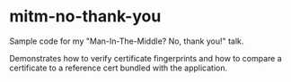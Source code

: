 mitm-no-thank-you
=================

Sample code for my "Man-In-The-Middle? No, thank you!" talk.

Demonstrates how to verify certificate fingerprints and how
to compare a certificate to a reference cert bundled with the
application.

